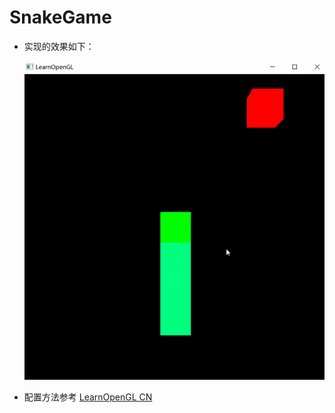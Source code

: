 # SnakeGame
- 实现的效果如下：

  ![](snake_demo.gif)

- 配置方法参考 [LearnOpenGL CN](https://learnopengl-cn.github.io/01%20Getting%20started/02%20Creating%20a%20window/)

  